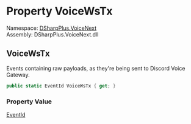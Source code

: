 # Property VoiceWsTx

Namespace: [DSharpPlus.VoiceNext](DSharpPlus.VoiceNext.md)  
Assembly: DSharpPlus.VoiceNext.dll

## <a id="DSharpPlus_VoiceNext_VoiceNextEvents_VoiceWsTx"></a>VoiceWsTx

Events containing raw payloads, as they're being sent to Discord Voice Gateway.

```csharp
public static EventId VoiceWsTx { get; }
```

### Property Value

[EventId](https://learn.microsoft.com/dotnet/api/microsoft.extensions.logging.eventid)

